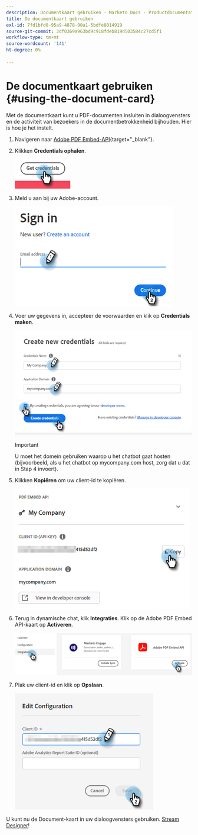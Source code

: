 ```yaml
---
description: Documentkaart gebruiken - Marketo Docs - Productdocumentatie
title: De documentkaart gebruiken
exl-id: 7fd1bfd0-95a9-4878-90a1-5bdfe8014919
source-git-commit: 3df0369a963bd9c918fdeb819d503584c27cd5f1
workflow-type: tm+mt
source-wordcount: '141'
ht-degree: 0%

---
```


# De documentkaart gebruiken {#using-the-document-card}

Met de documentkaart kunt u PDF-documenten insluiten in dialoogvensters en de activiteit van bezoekers in de documentbetrokkenheid bijhouden. Hier is hoe je het instelt.

1. Navigeren naar [Adobe PDF Embed-API](https://udp.adobe.io/document-services/apis/pdf-embed/){target=&quot;_blank&quot;}.

1. Klikken **Credentials ophalen**.

   ![](assets/using-the-document-card-1.png)

1. Meld u aan bij uw Adobe-account.

   ![](assets/using-the-document-card-2.png)

1. Voer uw gegevens in, accepteer de voorwaarden en klik op **Credentials maken**.

   ![](assets/using-the-document-card-3.png)

   >[!IMPORTANT]
   >
   >U moet het domein gebruiken waarop u het chatbot gaat hosten (bijvoorbeeld, als u het chatbot op mycompany.com host, zorg dat u dat in Stap 4 invoert).

1. Klikken **Kopiëren** om uw client-id te kopiëren.

   ![](assets/using-the-document-card-4.png)

1. Terug in dynamische chat, klik **Integraties**. Klik op de Adobe PDF Embed API-kaart op **Activeren**.

   ![](assets/using-the-document-card-5.png)

1. Plak uw client-id en klik op **Opslaan**.

   ![](assets/using-the-document-card-6.png)

U kunt nu de Document-kaart in uw dialoogvensters gebruiken. [Stream Designer](/help/marketo/product-docs/demand-generation/dynamic-chat/dialogues/stream-designer.md)!
